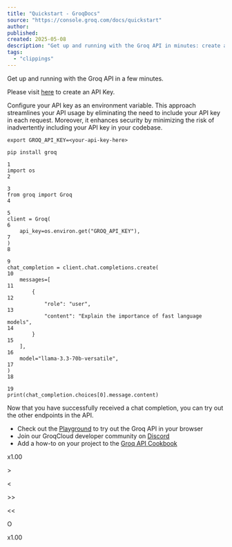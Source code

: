 ```yaml
---
title: "Quickstart - GroqDocs"
source: "https://console.groq.com/docs/quickstart"
author:
published:
created: 2025-05-08
description: "Get up and running with the Groq API in minutes: create an API key, set up your environment, and make your first request."
tags:
  - "clippings"
---
```

Get up and running with the Groq API in a few minutes.

Please visit [here](https://console.groq.com/keys) to create an API Key.

Configure your API key as an environment variable. This approach streamlines your API usage by eliminating the need to include your API key in each request. Moreover, it enhances security by minimizing the risk of inadvertently including your API key in your codebase.

```shell
export GROQ_API_KEY=<your-api-key-here>
```

```shell
pip install groq
```

```shell
1
import os
2

3
from groq import Groq
4

5
client = Groq(
6
    api_key=os.environ.get("GROQ_API_KEY"),
7
)
8

9
chat_completion = client.chat.completions.create(
10
    messages=[
11
        {
12
            "role": "user",
13
            "content": "Explain the importance of fast language models",
14
        }
15
    ],
16
    model="llama-3.3-70b-versatile",
17
)
18

19
print(chat_completion.choices[0].message.content)
```

Now that you have successfully received a chat completion, you can try out the other endpoints in the API.

- Check out the [Playground](https://console.groq.com/playground) to try out the Groq API in your browser
- Join our GroqCloud developer community on [Discord](https://discord.gg/groq)
- Add a how-to on your project to the [Groq API Cookbook](https://github.com/groq/groq-api-cookbook)

x1.00

\>

<

\>>

<<

O

x1.00